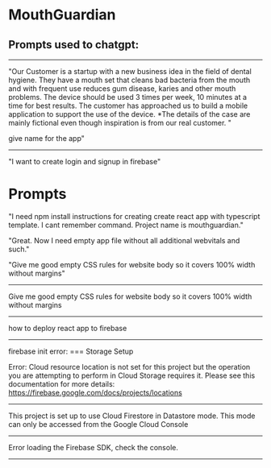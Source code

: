 # MouthGuardian

## Prompts used to chatgpt:

___
"Our Customer is a startup with a new business idea in the field 
of dental hygiene. They have a mouth set that cleans bad 
bacteria from the mouth and with frequent use reduces gum 
disease, karies and other mouth problems. The device should 
be used 3 times per week, 10 minutes at a time for best results. 
The customer has approached us to build a mobile application 
to support the use of the device.
*The details of the case are mainly fictional even though inspiration is from our real customer. "

give name for the app"
___
"I want to create login and signup in firebase"

# Prompts
"I need npm install instructions for creating create react app with typescript template. I cant remember command. Project name is mouthguardian."

"Great. Now I need empty app file without all additional webvitals and such."

"Give me good empty CSS  rules for website body so it covers 100% width without margins"

___
Give me good empty CSS  rules for website body so it covers 100% width without margins
___
how to deploy react app to firebase
___
firebase init error: 
=== Storage Setup

Error: Cloud resource location is not set for this project but the operation you are attempting to perform in Cloud Storage requires it. Please see this documentation for more details: https://firebase.google.com/docs/projects/locations
___
This project is set up to use Cloud Firestore in Datastore mode. This mode can only be accessed from the Google Cloud Console
___
Error loading the Firebase SDK, check the console.
___

